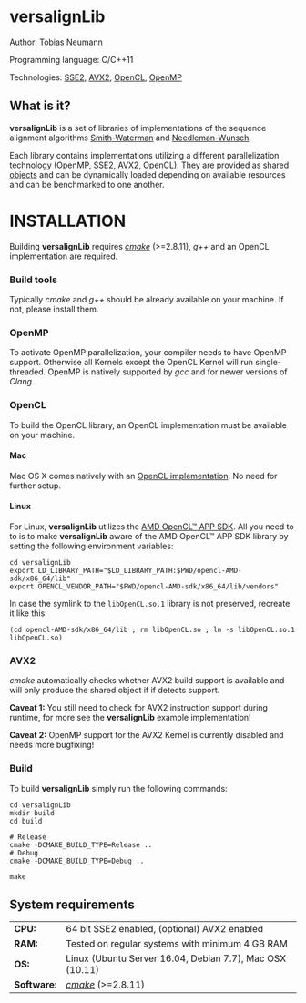 # versalignLib

Author: [Tobias Neumann](mailto:tobias.neumann.at@gmail.com)

Programming language: C/C++11

Technologies: [SSE2](https://en.wikipedia.org/wiki/SSE2), [AVX2](https://en.wikipedia.org/wiki/Advanced_Vector_Extensions), [OpenCL](https://www.khronos.org/opencl/), [OpenMP](www.openmp.org)

What is it?
-----------

**versalignLib** is a set of libraries of implementations of the sequence alignment algorithms
[Smith-Waterman](https://en.wikipedia.org/wiki/Smith%E2%80%93Waterman_algorithm)
and [Needleman-Wunsch](https://en.wikipedia.org/wiki/Needleman%E2%80%93Wunsch_algorithm).

Each library contains implementations utilizing a different
parallelization technology (OpenMP, SSE2, AVX2, OpenCL). They are provided as [shared objects](https://en.wikipedia.org/wiki/Dynamic_loading)
and can be dynamically loaded depending on available resources and can be benchmarked to one another.

INSTALLATION
============

Building **versalignLib** requires *[cmake](http://www.cmake.org/)* (>=2.8.11), *g++* and an OpenCL implementation are required.

### Build tools

Typically *cmake* and *g++* should be already available on your machine. If not, please install them.

### OpenMP

To activate OpenMP parallelization, your compiler needs to have OpenMP support. Otherwise all Kernels except the OpenCL Kernel will run single-threaded. OpenMP is natively supported by *gcc* and for newer versions of *Clang*.

### OpenCL

To build the OpenCL library, an OpenCL implementation must be available on your machine.

#### Mac

Mac OS X comes natively with an [OpenCL implementation](https://developer.apple.com/opencl/). No need for further setup.

#### Linux
For Linux, **versalignLib** utilizes the [AMD OpenCL™ APP SDK](http://developer.amd.com/appsdk). All you need to to is to make **versalignLib** aware of the AMD OpenCL™ APP SDK library by setting the following environment variables:

 
```
cd versalignLib
export LD_LIBRARY_PATH="$LD_LIBRARY_PATH:$PWD/opencl-AMD-sdk/x86_64/lib"
export OPENCL_VENDOR_PATH="$PWD/opencl-AMD-sdk/x86_64/lib/vendors"
```

In case the symlink to the `libOpenCL.so.1` library is not preserved, recreate it like this:

```
(cd opencl-AMD-sdk/x86_64/lib ; rm libOpenCL.so ; ln -s libOpenCL.so.1 libOpenCL.so)
```

### AVX2

*cmake* automatically checks whether AVX2 build support is available and will only produce the shared object if if detects support.

**Caveat 1:** You still need to check for AVX2 instruction support during runtime, for more see the **versalignLib** example implementation!

**Caveat 2:** OpenMP support for the AVX2 Kernel is currently disabled and needs more bugfixing!

### Build

To build **versalignLib** simply run the following commands:

```
cd versalignLib
mkdir build
cd build

# Release
cmake -DCMAKE_BUILD_TYPE=Release ..
# Debug
cmake -DCMAKE_BUILD_TYPE=Debug ..

make
```


System requirements
-------------------

<dl>
<table>
  <tbody>
    <tr>
      <td><b>CPU:</b></td>
      <td>64 bit SSE2 enabled, (optional) AVX2 enabled</td>
    </tr>
    <tr>
      <td><b>RAM:</b></td>
      <td>Tested on regular systems with minimum 4 GB RAM</td>
    </tr>
    <tr>
      <td><b>OS:</b></td>
      <td>Linux (Ubuntu Server 16.04, Debian 7.7), Mac OSX (10.11) </td>
    </tr>
    <tr>
      <td><b>Software:</b></td>
      <td><a href="https://cmake.org/"><i>cmake</i></a> (>=2.8.11)</td>
    </tr>
  </tbody>
</table>
</dl>


